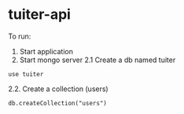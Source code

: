 # tuiter-api

To run:

1. Start application 
2. Start mongo server
2.1 Create a db named tuiter
```
use tuiter
```
2.2. Create a collection (users)
```
db.createCollection("users")
```
